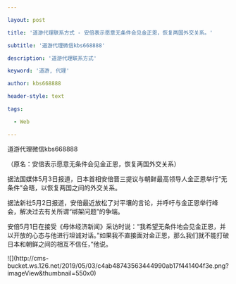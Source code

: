 ---
layout: post
title: '道游代理联系方式 - 安倍表示愿意无条件会见金正恩，恢复两国外交关系。'
subtitle: '道游代理微信kbs668888'
description: '道游代理联系方式'
keyword: '道游, 代理'
author: kbs668888
header-style: text
tags:
  - Web
---
道游代理微信kbs668888

（原名：安倍表示愿意无条件会见金正恩，恢复两国外交关系）

据法国媒体5月3日报道，日本首相安倍晋三提议与朝鲜最高领导人金正恩举行“无条件”会晤，以恢复两国之间的外交关系。

据法新社5月2日报道，安倍最近放松了对平壤的言论，并呼吁与金正恩举行峰会，解决过去有关所谓“绑架问题”的争端。

安倍5月1日在接受《母体经济新闻》采访时说：“我希望无条件地会见金正恩，并以开放的心态与他进行坦诚对话。”如果我不直接面对金正恩，那么我们就不能打破日本和朝鲜之间的相互不信任，”他说。

![](http://cms-
bucket.ws.126.net/2019/05/03/c4ab48743563444990ab17f441404f3e.png?imageView&thumbnail=550x0)  

